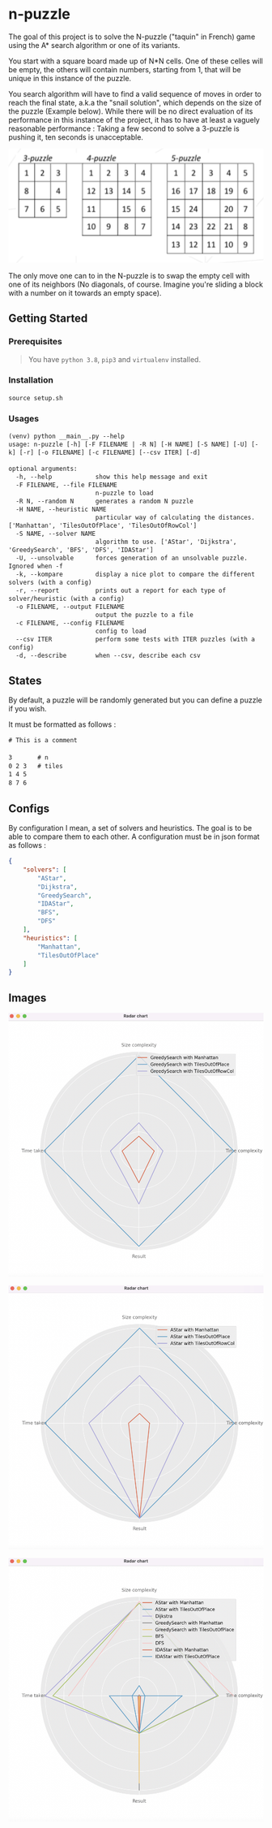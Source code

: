 <!---
allespag, 2022
-->

# n-puzzle

The goal of this project is to solve the N-puzzle ("taquin" in French) game using the A* search algorithm or one of its variants.

You start with a square board made up of N*N cells. One of these celles will be empty, the others will contain numbers, starting from 1, that will be unique in this instance of the puzzle.

You search algorithm will have to find a valid sequence of moves in order to reach the final state, a.k.a the "snail solution", which depends on the size of the puzzle (Example below). While there will be no direct evaluation of its performance in this instance of the project, it has to have at least a vaguely reasonable performance : Taking a few second to solve a 3-puzzle is pushing it, ten seconds is unacceptable.

![Examples](resources/images/examples.jpg)

The only move one can to in the N-puzzle is to swap the empty cell with one of its neighbors (No diagonals, of course. Imagine you're sliding a block with a number on it towards an empty space).

## Getting Started

### Prerequisites

> You have `python 3.8`, `pip3` and `virtualenv` installed.

### Installation

```shell
source setup.sh
```

### Usages

```shell
(venv) python __main__.py --help
usage: n-puzzle [-h] [-F FILENAME | -R N] [-H NAME] [-S NAME] [-U] [-k] [-r] [-o FILENAME] [-c FILENAME] [--csv ITER] [-d]

optional arguments:
  -h, --help            show this help message and exit
  -F FILENAME, --file FILENAME
                        n-puzzle to load
  -R N, --random N      generates a random N puzzle
  -H NAME, --heuristic NAME
                        particular way of calculating the distances. ['Manhattan', 'TilesOutOfPlace', 'TilesOutOfRowCol']
  -S NAME, --solver NAME
                        algorithm to use. ['AStar', 'Dijkstra', 'GreedySearch', 'BFS', 'DFS', 'IDAStar']
  -U, --unsolvable      forces generation of an unsolvable puzzle. Ignored when -f
  -k, --kompare         display a nice plot to compare the different solvers (with a config)
  -r, --report          prints out a report for each type of solver/heuristic (with a config)
  -o FILENAME, --output FILENAME
                        output the puzzle to a file
  -c FILENAME, --config FILENAME
                        config to load
  --csv ITER            perform some tests with ITER puzzles (with a config)
  -d, --describe        when --csv, describe each csv
```

## States

By default, a puzzle will be randomly generated but you can define a puzzle if you wish.

It must be formatted as follows :

```txt
# This is a comment

3       # n
0 2 3   # tiles
1 4 5
8 7 6
```

## Configs

By configuration I mean, a set of solvers and heuristics. The goal is to be able to compare them to each other. A configuration must be in json format as follows :

```json
{
    "solvers": [
        "AStar",
        "Dijkstra",
        "GreedySearch",
        "IDAStar",
        "BFS",
        "DFS"
    ],
    "heuristics": [
        "Manhattan",
        "TilesOutOfPlace"
    ]
}
```

## Images

![greedysearch](resources/images/greedysearch_radar.jpg)

![astar](resources/images/astar_radar.jpg)

![all](resources/images/all_radar.jpg)
